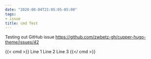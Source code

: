 ```yaml
---
date: "2020-08-04T21:05:05-05:00"
tags:
- issue
title: cmd Test
---
```


Testing out GitHub issue https://github.com/zwbetz-gh/cupper-hugo-theme/issues/42

{{< cmd >}}
Line 1
Line 2
Line 3
{{</ cmd >}}
